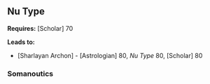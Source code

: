 ## Nu Type

**Requires:** [Scholar] 70

**Leads to:**

- [Sharlayan Archon] - [Astrologian] 80, _Nu Type_ 80, [Scholar] 80

### Somanoutics
